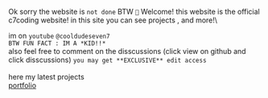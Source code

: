 Ok sorry the website is `not done` BTW
`🚧`
Welcome! this website is the official c7coding website! in this site you can see projects , and more!\

im on `youtube` `@cooldudeseven7`\
`BTW FUN FACT : IM A *KID!!*`\
also feel free to comment on the disscussions (click view  on github and click disscussions) `you may get **EXCLUSIVE** edit access`\
\
here my latest  projects\
[portfolio](https://cooldudeseven7.github.io/Cool7Codes.github.io/)
